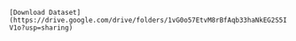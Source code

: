 `[Download Dataset](https://drive.google.com/drive/folders/1vG0o57EtvM8rBfAqb33haNkEG2S5IV1o?usp=sharing)`
